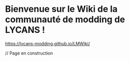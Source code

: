 # Bienvenue sur le Wiki de la communauté de modding de LYCANS !
https://lycans-modding.github.io/LMWiki/

// Page en construction
